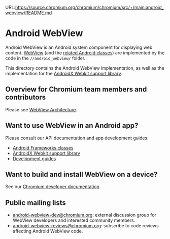 URL:https://source.chromium.org/chromium/chromium/src/+/main:android_webview\README.md
# Android WebView

Android WebView is an Android system component for displaying web content.
[WebView](https://developer.android.com/reference/android/webkit/WebView) (and
the [related Android classes][1]) are implemented by the code in the
`//android_webview/` folder.

This directory contains the Android WebView implementation, as well as the
implementation for the [AndroidX Webkit support library][2].

## Overview for Chromium team members and contributors

Please see [WebView Architecture](/android_webview/docs/architecture.md).

## Want to use WebView in an Android app?

Please consult our API documentation and app development guides:

* [Android Frameworks classes][1]
* [AndroidX Webkit support library][2]
* [Development guides](https://developer.android.com/guide/webapps)

## Want to build and install WebView on a device?

See our [Chromium developer documentation](docs/README.md).

## Public mailing lists

* [android-webview-dev@chromium.org](https://groups.google.com/a/chromium.org/g/android-webview-dev):
  external discussion group for WebView developers and interested community
  members.
* [android-webview-reviews@chromium.org](https://groups.google.com/a/chromium.org/g/android-webview-reviews):
  subscribe to code reviews affecting Android WebView code.

[1]: https://developer.android.com/reference/android/webkit/package-summary
[2]: https://developer.android.com/reference/androidx/webkit/package-summary
